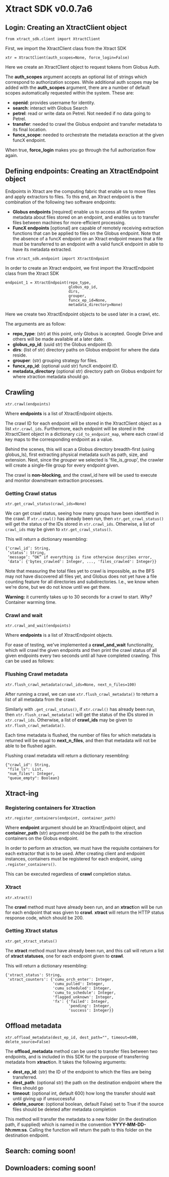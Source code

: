 # Xtract SDK v0.0.7a6

## Login: Creating an XtractClient object

`from xtract_sdk.client import XtractClient`

First, we import the XtractClient class from the Xtract SDK

`xtr = XtractClient(auth_scopes=None, force_login=False)`

Here we create an XtractClient object to request tokens from Globus Auth.

The **auth_scopes** argument accepts an optional list of strings which correspond to authorization scopes. While additional auth scopes may be added with the **auth_scopes** argument, there are a number of 
default scopes automatically requested within the system. These are: 

* **openid**: provides username for identity.
* **search**: interact with Globus Search
* **petrel**: read or write data on Petrel. Not needed if no data going to Petrel.
* **transfer**: needed to crawl the Globus endpoint and transfer metadata to its final location.
* **funcx_scope**: needed to orchestrate the metadata exraction at the given funcX endpoint.

When true, **force_login** makes you go through the full authorization flow again.

## Defining endpoints: Creating an XtractEndpoint object
Endpoints in Xtract are the computing fabric that enable us to move files and apply extractors to files. To this end, 
an Xtract endpoint is the combination of the following two software endpoints: 
* **Globus endpoints** [required] enable us to access all file system metadata about files stored on an endpoint, and enables us to transfer files between machines for more-efficient processing.
* **FuncX endpoints** [optional] are capable of remotely receiving extraction functions that can be applied to files on the Globus endpoint. Note that the absence of a funcX endpoint on an Xtract endpoint means that a file must be transferred to an endpoint *with* a valid funcX endpoint in able to have its metadata extracted.

`from xtract_sdk.endpoint import XtractEndpoint`

In order to create an Xtract endpoint, we first import the XtractEndpoint class from the Xtract SDK

```
endpoint_1 = XtractEndpoint(repo_type,
                            globus_ep_id,                            
                            dirs, 
                            grouper,
                            funcx_ep_id=None,
                            metadata_directory=None)
```

Here we create two XtractEndpoint objects to be used later in a crawl, etc.

The arguments are as follow:
* **repo_type**: (str) at this point, only Globus is accepted. Google Drive and others will be made available at a later date. 
* **globus_ep_id**: (uuid str) the Globus endpoint ID.
* **dirs**: (list of str) directory paths on Globus endpoint for where the data reside.
* **grouper**: (str) grouping strategy for files.
* **funcx_ep_id**: (optional uuid str) funcX endpoint ID.
* **metadata_directory** (optional str) directory path on Globus endpoint for where xtraction metadata should go.

## Crawling

`xtr.crawl(endpoints)`

Where **endpoints** is a list of XtractEndpoint objects.

The crawl ID for each endpoint will be stored in the XtractClient object as a list `xtr.crawl_ids`. Furthermore, each endpoint will be stored in the XtractClient object in a dictionary `cid_to_endpoint_map`, where each crawl id key maps to the corresponding endpoint as a value.

Behind the scenes, this will scan a Globus directory breadth-first (using globus_ls), first extracting physical metadata such as path, size, and extension. Next, since the *grouper* we selected is 'file_is_group', the crawler will create a single-file group for every endpoint given. 

The crawl is **non-blocking**, and the crawl_id here will be used to execute and monitor downstream extraction processes. 

### Getting Crawl status

`xtr.get_crawl_status(crawl_ids=None)`

We can get crawl status, seeing how many groups have been identified in the crawl. If `xtr.crawl()` has already been run, then `xtr.get_crawl_status()` will get the status of the IDs stored in `xtr.crawl_ids`. Otherwise, a list of `crawl_ids` may be given to `xtr.get_crawl_status()`.

This will return a dictionary resembling: 
```
{‘crawl_id’: String,
 ‘status’: String, 
 ‘message’: “OK” if everything is fine otherwise describes error,
 ‘data’: {'bytes_crawled': Integer, ..., 'files_crawled': Integer}}
```

Note that measuring the total files yet to crawl is impossible, as the BFS may not have discovered all files yet, and Globus does not yet have a file counting feature for all directories and subdirectories. I.e., we know when we're done, but we do not know until we get there. 

**Warning:** it currently takes up to 30 seconds for a crawl to start. *Why?* Container warming time. 

### Crawl and wait

`xtr.crawl_and_wait(endpoints)`

Where **endpoints** is a list of XtractEndpoint objects.

For ease of testing, we've implemented a **crawl_and_wait** functionality, which will crawl the given endpoints and then print the crawl status of all given endpoints every two seconds until all have completed crawling. This can be used as follows:

### Flushing Crawl metadata

`xtr.flush_crawl_metadata(crawl_ids=None, next_n_files=100)`

After running a crawl, we can use `xtr.flush_crawl_metadata()` to return a list of all metadata from the crawl. 

Similarly with `.get_crawl_status()`, if `xtr.crawl()` has already been run, then `xtr.flush_crawl_metadata()` will get the status of the IDs stored in `xtr.crawl_ids`. Otherwise, a list of **crawl_ids** may be given to `xtr.flush_crawl_metadata()`.

Each time metadata is flushed, the number of files for which metadata is returned will be equal to **next_n_files**, and then that metadata will not be able to be flushed again.  

Flushing crawl metadata will return a dictionary resembling:
```
{"crawl_id": String,
 "file_ls": List,
 "num_files": Integer,
 "queue_empty": Boolean}
```

## Xtract-ing

### Registering containers for Xtraction

`xtr.register_containers(endpoint, container_path)`

Where **endpoint** argument should be an XtractEndpoint object, and **container_path** (str) argument should be the path to the xtraction containers on the Globus endpoint.


In order to perform an xtraction, we must have the requisite containers for each extractor that is to be used. After creating client and endpoint instances, containers must be registered for each endpoint, using `.register_containers()`. 

This can be executed regardless of **crawl** completion status.

### Xtract

`xtr.xtract()`

The **crawl** method must have already been run, and an **xtract**ion will be run for each endpoint that was given to **crawl**. **xtract** will return the HTTP status response code, which should be 200.

### Getting Xtract status

`xtr.get_xtract_status()`

The **xtract** method must have already been run, and this call will return a list of **xtract statuses**, one for each endpoint given to **crawl**.

This will return a dictionary resembling:

```
{'xtract_status': String,
 'xtract_counters': {'cumu_orch_enter': Integer, 
                     'cumu_pulled': Integer, 
                     'cumu_scheduled': Integer, 
                     'cumu_to_schedule': Integer, 
                     'flagged_unknown': Integer, 
                     'fx': {'failed': Integer, 
                            'pending': Integer, 
                            'success': Integer}}
```

## Offload metadata

`xtr.offload_metadata(dest_ep_id, dest_path="", timeout=600, delete_source=False)`

The **offload_metadata** method can be used to transfer files between two endpoints, and is included in this SDK for the purpose of transferring metadata from **xtract**ion. It takes the following arguments:
* **dest_ep_id**: (str) the ID of the endpoint to which the files are being transferred.
* **dest_path**: (optional str) the path on the destination endpoint where the files should go
* **timeout**: (optional int, default 600) how long the transfer should wait until giving up if unsuccessful
* **delete_source**: (optional boolean, default False) set to True if the source files should be deleted after metadata completion

This method will transfer the metadata to a new folder (in the destination path, if supplied) which is named in the convention **YYYY-MM-DD-hh:mm:ss**. Calling the function will return the path to this folder on the destination endpoint.

## Search: coming soon! 

## Downloaders: coming soon! 
